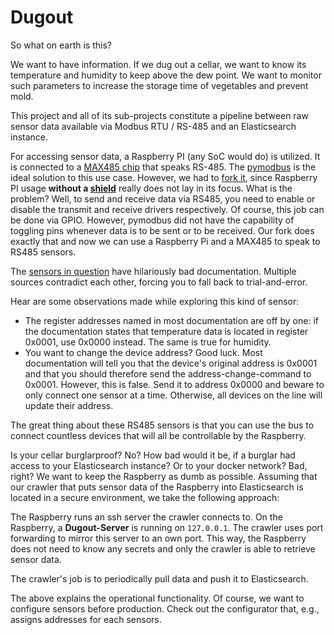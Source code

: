 # Dugout

So what on earth is this?

We want to have information. If we dug out a cellar, we want to know its
temperature and humidity to keep above the dew point. We want to monitor
such parameters to increase the storage time of vegetables and prevent mold.

This project and all of its sub-projects constitute a pipeline between raw sensor data
available via Modbus RTU / RS-485 and an Elasticsearch instance.

For accessing sensor data, a Raspberry PI (any SoC would do) is utilized. It
is connected to a
[MAX485 chip](https://www.maximintegrated.com/en/products/interface/transceivers/MAX485.html)
that speaks RS-485. The [pymodbus](https://riptideio.github.io/pymodbus/) is
the ideal solution to this use case. However, we had to [fork
it](https://github.com/abzicht/pymodbus), since
Raspberry PI usage __without a
[shield](https://www.sparkfun.com/products/retired/13706)__ really does not
lay in its focus. What is the problem? Well, to send and receive data via
RS485, you need to enable or disable the transmit and receive drivers respectively.
Of course, this job can be done via GPIO. However, pymodbus did not have the
capability of toggling pins whenever data is to be sent or to be received.
Our fork does exactly that and now we can use a Raspberry Pi and a MAX485 to
speak to RS485 sensors.

The [sensors in question](https://www.banggood.com/Modbus-RS485-Temperature-and-Humidity-Transmitter-Sensor-High-Precision-Monitoring-p-1159961.html?cur_warehouse=CN)
have hilariously bad documentation. Multiple sources contradict each other,
forcing you to fall back to trial-and-error.

Hear are some observations made while exploring this kind of sensor:

* The register addresses named in most documentation are off by one: if the
  documentation states that temperature data is located in register 0x0001,
  use 0x0000 instead. The same is true for humidity.
* You want to change the device address? Good luck. Most documentation will
  tell you that the device's original address is 0x0001 and that you should
  therefore send the address-change-command to 0x0001. However, this is false.
  Send it to address 0x0000 and beware to only connect one sensor at a time.
  Otherwise, all devices on the line will update their address.

The great thing about these RS485 sensors is that you can use the bus to
connect countless devices that will all be controllable by the Raspberry.

Is your cellar burglarproof? No? How bad would it be, if a burglar had access
to your Elasticsearch instance? Or to your docker network? Bad, right? We want
to keep the Raspberry as dumb as possible. Assuming that our crawler that puts
sensor data of the Raspberry into Elasticsearch is located in a secure
environment, we take the following approach:

The Raspberry runs an ssh server the crawler connects to. On the Raspberry, a
__Dugout-Server__ is running on `127.0.0.1`. The crawler uses port forwarding
to mirror this server to an own port. This way, the Raspberry does not need to
know any secrets and only the crawler is able to retrieve sensor data.

The crawler's job is to periodically pull data and push it to Elasticsearch.

The above explains the operational functionality. Of course, we want to
configure sensors before production. Check out the configurator that, e.g.,
assigns addresses for each sensors.
